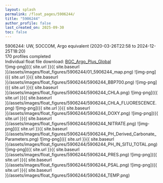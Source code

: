```yaml
---
layout: splash
permalink: /float_pages/5906244/
title: "5906244"
author_profile: false
last_created_on: 2025-09-30
toc: false
---
```

 
5906244: UW, SOCCOM, Argo equivalent (2020-03-26T22:58 to 2024-12-25T18:20)\
170 profiles completed\
Individual float file download: [BGC_Argo_Plus_Global](https://ftp.soest.hawaii.edu/bgc_argo_plus/Individual_Floats/outliers_removed/5906244_Sprof_processed.nc)\
![img-png]({{ site.url }}{{ site.baseurl }}/assets/images/float_figures/5906244/01_5906244_map.png)
![img-png]({{ site.url }}{{ site.baseurl }}/assets/images/float_figures/5906244/5906244_BBP700.png)
![img-png]({{ site.url }}{{ site.baseurl }}/assets/images/float_figures/5906244/5906244_CHLA.png)
![img-png]({{ site.url }}{{ site.baseurl }}/assets/images/float_figures/5906244/5906244_CHLA_FLUORESCENCE.png)
![img-png]({{ site.url }}{{ site.baseurl }}/assets/images/float_figures/5906244/5906244_DOXY.png)
![img-png]({{ site.url }}{{ site.baseurl }}/assets/images/float_figures/5906244/5906244_NITRATE.png)
![img-png]({{ site.url }}{{ site.baseurl }}/assets/images/float_figures/5906244/5906244_PH_Derived_Carbonate_Parameters.png)
![img-png]({{ site.url }}{{ site.baseurl }}/assets/images/float_figures/5906244/5906244_PH_IN_SITU_TOTAL.png)
![img-png]({{ site.url }}{{ site.baseurl }}/assets/images/float_figures/5906244/5906244_PRES.png)
![img-png]({{ site.url }}{{ site.baseurl }}/assets/images/float_figures/5906244/5906244_PSAL.png)
![img-png]({{ site.url }}{{ site.baseurl }}/assets/images/float_figures/5906244/5906244_TEMP.png)
